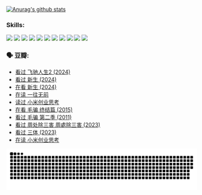 
[![Anurag's github stats](https://github-readme-stats.vercel.app/api?username=w940853815)](https://github.com/anuraghazra/github-readme-stats)

### Skills:

<code><img height="32" src="https://cdn.jsdelivr.net/npm/simple-icons@v5/icons/python.svg"></code>
<code><img height="32" src="https://cdn.jsdelivr.net/npm/simple-icons@v5/icons/javascript.svg"></code>
<code><img height="32" src="https://cdn.jsdelivr.net/npm/simple-icons@v5/icons/django.svg"></code>
<code><img height="32" src="https://cdn.jsdelivr.net/npm/simple-icons@v5/icons/flask.svg"></code>
<code><img height="32" src="https://cdn.jsdelivr.net/npm/simple-icons@v5/icons/vuetify.svg"></code>
<code><img height="32" src="https://cdn.jsdelivr.net/npm/simple-icons@v5/icons/git.svg"></code>
<code><img height="32" src="https://cdn.jsdelivr.net/npm/simple-icons@v5/icons/docker.svg"></code>
<code><img height="32" src="https://cdn.jsdelivr.net/npm/simple-icons@v5/icons/postgresql.svg"></code>
<code><img height="32" src="https://cdn.jsdelivr.net/npm/simple-icons@v5/icons/elasticsearch.svg"></code>
<code><img height="32" src="https://cdn.jsdelivr.net/npm/simple-icons@v5/icons/macos.svg"></code>
<code><img height="32" src="https://cdn.jsdelivr.net/npm/simple-icons@v5/icons/linux.svg"></code>

### 🗣 豆瓣:

<!-- DOUBAN-ACTIVITIES:START -->
- [看过 飞驰人生2‎ (2024)](https://www.douban.com/people/136069238/status/4616048805/?_i=16380789)
- [看过 新生‎ (2024)](https://www.douban.com/people/136069238/status/4612373431/?_i=16380789)
- [在看 新生‎ (2024)](https://www.douban.com/people/136069238/status/4607441062/?_i=16380789)
- [在读 一往无前](https://www.douban.com/people/136069238/status/4590507310/?_i=16380789)
- [读过 小米创业思考](https://www.douban.com/people/136069238/status/4590506983/?_i=16380789)
- [在看 毛骗 终结篇‎ (2015)](https://www.douban.com/people/136069238/status/4581971924/?_i=16380790)
- [看过 毛骗 第二季‎ (2011)](https://www.douban.com/people/136069238/status/4581971810/?_i=16380790)
- [看过 周处除三害 周處除三害‎ (2023)](https://www.douban.com/people/136069238/status/4575646701/?_i=16380790)
- [看过 三体‎ (2023)](https://www.douban.com/people/136069238/status/4574263039/?_i=16380790)
- [在读 小米创业思考](https://www.douban.com/people/136069238/status/4572047905/?_i=16380790)
<!-- DOUBAN-ACTIVITIES:END -->


![Snake animation](https://raw.githubusercontent.com/w940853815/w940853815/output/github-contribution-grid-snake.svg)

<!--
**w940853815/w940853815** is a ✨ _special_ ✨ repository because its `README.md` (this file) appears on your GitHub profile.

Here are some ideas to get you started:

- 🔭 I’m currently working on ...
- 🌱 I’m currently learning ...
- 👯 I’m looking to collaborate on ...
- 🤔 I’m looking for help with ...
- 💬 Ask me about ...
- 📫 How to reach me: ...
- 😄 Pronouns: ...
- ⚡ Fun fact: ...
-->
